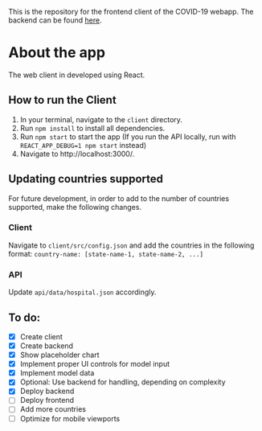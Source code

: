 This is the repository for the frontend client of the COVID-19 webapp. The backend can be found [here](https://github.com/markgeejw/covid-app).

# About the app
The web client in developed using React.

## How to run the Client
1. In your terminal, navigate to the `client` directory.
2. Run `npm install` to install all dependencies.
3. Run `npm start` to start the app 
(If you run the API locally, run with `REACT_APP_DEBUG=1 npm start` instead)
4. Navigate to http://localhost:3000/.


## Updating countries supported
For future development, in order to add to the number of countries supported, make the following changes.

### Client
Navigate to `client/src/config.json` and add the countries in the following format:
`country-name: [state-name-1, state-name-2, ...]`

### API
Update `api/data/hospital.json` accordingly.


## To do:
- [x] Create client
- [x] Create backend
- [x] Show placeholder chart
- [x] Implement proper UI controls for model input
- [x] Implement model data
- [x] Optional: Use backend for handling, depending on complexity
- [x] Deploy backend
- [ ] Deploy frontend
- [ ] Add more countries
- [ ] Optimize for mobile viewports